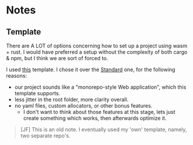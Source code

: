 # Notes 

## Template
There are A LOT of options concerning how to set up a project using wasm + rust. 
I would have preferred a setup without the complexity of both cargo & npm, but I think we are sort of forced to. 

I used [this](https://github.com/rustwasm/rust-webpack-template) template. I chose it over the [Standard](https://rustwasm.github.io/docs/book/game-of-life/hello-world.html) one, for the following reasons:
- our project sounds like a "monorepo-style Web application", which this template supports.
- less jitter in the root folder, more clarity overall.
- no yaml files, custom allocators, or other bonus features.
  - I don't want to think about those features at this stage, lets just create something which works, then afterwards optimize it. 

> [JF] This is an old note. I eventually used my 'own' template, namely, two separate repo's. 
